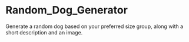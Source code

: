 # Random_Dog_Generator
Generate a random dog based on your preferred size group, along with a short description and an image.

